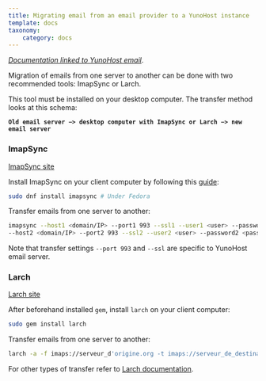 ```yaml
---
title: Migrating email from an email provider to a YunoHost instance
template: docs
taxonomy:
    category: docs
---
```


*[Documentation linked to YunoHost email](/email)*.

Migration of emails from one server to another can be done with two recommended tools: ImapSync or Larch.

This tool must be installed on your desktop computer. The transfer method looks at this schema:

**`Old email server −> desktop computer with ImapSync or Larch −> new email server`**

### ImapSync

[ImapSync site](http://imapsync.lamiral.info/)

Install ImapSync on your client computer by following this [guide](http://imapsync.lamiral.info/INSTALL):
```bash
sudo dnf install imapsync # Under Fedora
```
Transfer emails from one server to another:
```bash
imapsync --host1 <domain/IP> --port1 993 --ssl1 --user1 <user> --password1 <password> \
--host2 <domain/IP> --port2 993 --ssl2 --user2 <user> --password2 <password>
```

Note that transfer settings `--port 993` and `--ssl` are specific to YunoHost email server.

### Larch

[Larch site](https://github.com/rgrove/larch/)

After beforehand installed `gem`, install `larch` on your client computer:
```bash
sudo gem install larch
```
Transfer emails from one server to another:
```bash
larch -a -f imaps://serveur_d'origine.org -t imaps://serveur_de_destination.org
```
For other types of transfer refer to [Larch documentation](https://github.com/rgrove/larch#label-Usage).

